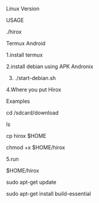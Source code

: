 Linux Version

USAGE

./hirox

Termux Android 

1.install termux

2.install debian using APK Andronix

3. ./start-debian.sh

4.Where you put Hirox 

Examples

cd /sdcard/download

ls

cp hirox $HOME

chmod +x $HOME/hirox

5.run

$HOME/hirox

sudo apt-get update

sudo apt-get install build-essential
